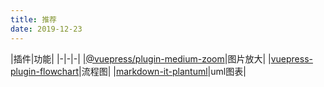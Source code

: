```yaml
---
title: 推荐
date: 2019-12-23
---
```


|插件|功能|
|-|-|-|
|[@vuepress/plugin-medium-zoom](https://github.com/vuejs/vuepress/tree/master/packages/@vuepress/plugin-medium-zoom)|图片放大|
|[vuepress-plugin-flowchart](https://flowchart.vuepress.ulivz.com/)|流程图|
|[markdown-it-plantuml](https://github.com/gmunguia/markdown-it-plantuml)|uml图表|
